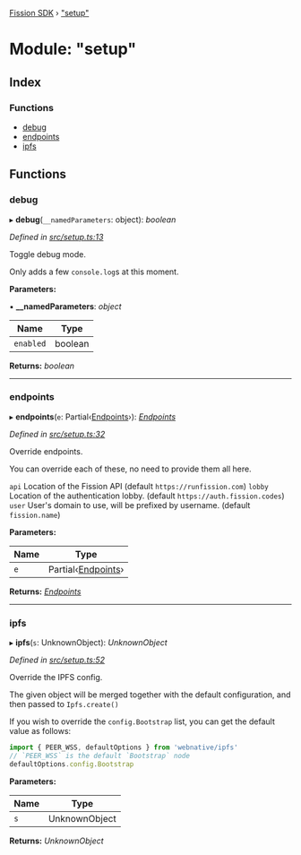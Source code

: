 [Fission SDK](../README.md) › ["setup"](_setup_.md)

# Module: "setup"

## Index

### Functions

* [debug](_setup_.md#debug)
* [endpoints](_setup_.md#endpoints)
* [ipfs](_setup_.md#ipfs)

## Functions

###  debug

▸ **debug**(`__namedParameters`: object): *boolean*

*Defined in [src/setup.ts:13](https://github.com/fission-suite/webnative/blob/935d7b8/src/setup.ts#L13)*

Toggle debug mode.

Only adds a few `console.log`s at this moment.

**Parameters:**

▪ **__namedParameters**: *object*

Name | Type |
------ | ------ |
`enabled` | boolean |

**Returns:** *boolean*

___

###  endpoints

▸ **endpoints**(`e`: Partial‹[Endpoints](_setup_internal_.md#endpoints)›): *[Endpoints](_setup_internal_.md#endpoints)*

*Defined in [src/setup.ts:32](https://github.com/fission-suite/webnative/blob/935d7b8/src/setup.ts#L32)*

Override endpoints.

You can override each of these,
no need to provide them all here.

`api` Location of the Fission API
      (default `https://runfission.com`)
`lobby` Location of the authentication lobby.
        (default `https://auth.fission.codes`)
`user`  User's domain to use, will be prefixed by username.
        (default `fission.name`)

**Parameters:**

Name | Type |
------ | ------ |
`e` | Partial‹[Endpoints](_setup_internal_.md#endpoints)› |

**Returns:** *[Endpoints](_setup_internal_.md#endpoints)*

___

###  ipfs

▸ **ipfs**(`s`: UnknownObject): *UnknownObject*

*Defined in [src/setup.ts:52](https://github.com/fission-suite/webnative/blob/935d7b8/src/setup.ts#L52)*

Override the IPFS config.

The given object will be merged together with the default configuration,
and then passed to `Ipfs.create()`

If you wish to override the `config.Bootstrap` list,
you can get the default value as follows:
```js
import { PEER_WSS, defaultOptions } from 'webnative/ipfs'
// `PEER_WSS` is the default `Bootstrap` node
defaultOptions.config.Bootstrap
```

**Parameters:**

Name | Type |
------ | ------ |
`s` | UnknownObject |

**Returns:** *UnknownObject*
